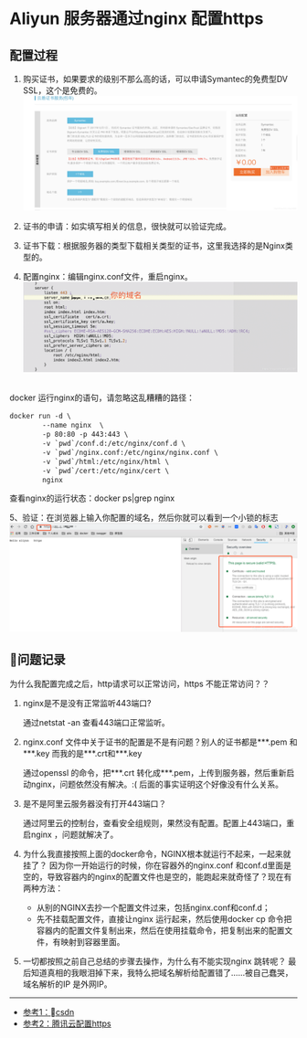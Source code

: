 # Aliyun 服务器通过nginx 配置https

## 配置过程
1. 购买证书，如果要求的级别不那么高的话，可以申请Symantec的免费型DV SSL，这个是免费的。
    ![images](../../images/cert.png)
2. 证书的申请：如实填写相关的信息，很快就可以验证完成。

3. 证书下载：根据服务器的类型下载相关类型的证书，这里我选择的是Nginx类型的。

4. 配置nginx：编辑nginx.conf文件，重启nginx。
   ![nginx.conf](../../images/nginx.png) 

docker 运行nginx的语句，请忽略这乱糟糟的路径：
```docker
docker run -d \
        --name nginx  \
        -p 80:80 -p 443:443 \
        -v `pwd`/conf.d:/etc/nginx/conf.d \
        -v `pwd`/nginx.conf:/etc/nginx/nginx.conf \
        -v `pwd`/html:/etc/nginx/html \
        -v `pwd`/cert:/etc/nginx/cert \
        nginx
```

查看nginx的运行状态：docker ps|grep nginx

5、验证：在浏览器上输入你配置的域名，然后你就可以看到一个小锁的标志
![](../../images/https.png)


## 问题记录

为什么我配置完成之后，http请求可以正常访问，https 不能正常访问？？

1. nginx是不是没有正常监听443端口?  

    通过netstat -an 查看443端口正常监听。

2. nginx.conf 文件中关于证书的配置是不是有问题？别人的证书都是***.pem 和***.key 而我的是***.crt和***.key
   
   通过openssl 的命令，把***.crt 转化成***.pem，上传到服务器，然后重新启动nginx，问题依然没有解决。:( 后面的事实证明这个好像没有什么关系。

3. 是不是阿里云服务器没有打开443端口？
   
    通过阿里云的控制台，查看安全组规则，果然没有配置。配置上443端口，重启nginx ，问题就解决了。

4. 为什么我直接按照上面的docker命令，NGINX根本就运行不起来，一起来就挂了？
    因为你一开始运行的时候，你在容器外的nginx.conf 和conf.d里面是空的，导致容器内的nginx的配置文件也是空的，能跑起来就奇怪了？现在有两种方法：
    - 从别的NGINX去抄一个配置文件过来，包括nginx.conf和conf.d；
    - 先不挂载配置文件，直接让nginx 运行起来，然后使用docker cp 命令把容器内的配置文件复制出来，然后在使用挂载命令，把复制出来的配置文件，有映射到容器里面。

5. 一切都按照之前自己总结的步骤去操作，为什么有不能实现nginx 跳转呢？
    最后知道真相的我眼泪掉下来，我特么把域名解析给配置错了……被自己蠢哭，域名解析的IP 是外网IP。

--- 
- [参考1：csdn](https://blog.csdn.net/gxb2260/article/details/83753508)
- [参考2：腾讯云配置https](https://zh-rocco.github.io/a-linux/server.html)
